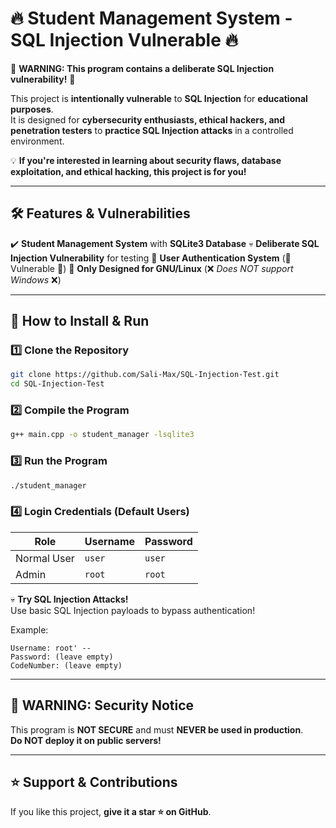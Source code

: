 # 🔥 Student Management System - SQL Injection Vulnerable 🔥  

🚨 **WARNING: This program contains a deliberate SQL Injection vulnerability!** 🚨  

This project is **intentionally vulnerable** to **SQL Injection** for **educational purposes**.  
It is designed for **cybersecurity enthusiasts, ethical hackers, and penetration testers** to **practice SQL Injection attacks** in a controlled environment.  

💡 **If you're interested in learning about security flaws, database exploitation, and ethical hacking, this project is for you!**  

---

## 🛠️ **Features & Vulnerabilities**  

✔️ **Student Management System** with **SQLite3 Database** 
💀 **Deliberate SQL Injection Vulnerability** for testing 
🔑 **User Authentication System** (🚨 Vulnerable 🚨) 
🐧 **Only Designed for GNU/Linux** (❌ *Does NOT support Windows* ❌)  

---

## 🚀 **How to Install & Run**  

### 1️⃣ **Clone the Repository**  
```bash
git clone https://github.com/Sali-Max/SQL-Injection-Test.git
cd SQL-Injection-Test
```

### 2️⃣ **Compile the Program**  
```bash
g++ main.cpp -o student_manager -lsqlite3
```

### 3️⃣ **Run the Program**  
```bash
./student_manager
```

### 4️⃣ **Login Credentials (Default Users)**  
| Role  | Username | Password |
|-------|---------|----------|
| Normal User | `user` | `user` |
| Admin | `root` | `root` |

💀 **Try SQL Injection Attacks!**  
Use basic SQL Injection payloads to bypass authentication! 

Example:  
```
Username: root' --  
Password: (leave empty)
CodeNumber: (leave empty)
```


---

## 🛑 **WARNING: Security Notice**  
This program is **NOT SECURE** and must **NEVER be used in production**.  
**Do NOT deploy it on public servers!**  

---

## ⭐ **Support & Contributions**  
If you like this project, **give it a star ⭐ on GitHub**.
